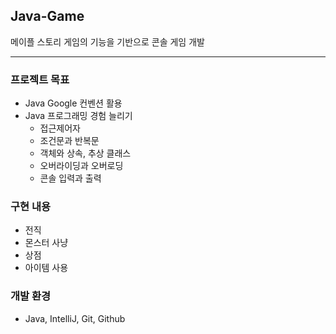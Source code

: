 Java-Game
-----
메이플 스토리 게임의 기능을 기반으로 콘솔 게임 개발

-----
### 프로젝트 목표
  * Java Google 컨벤션 활용
  * Java 프로그래밍 경험 늘리기
    * 접근제어자
    * 조건문과 반복문
    * 객체와 상속, 추상 클래스
    * 오버라이딩과 오버로딩
    * 콘솔 입력과 출력

### 구현 내용
* 전직
* 몬스터 사냥
* 상점
* 아이템 사용

### 개발 환경
* Java, IntelliJ, Git, Github
